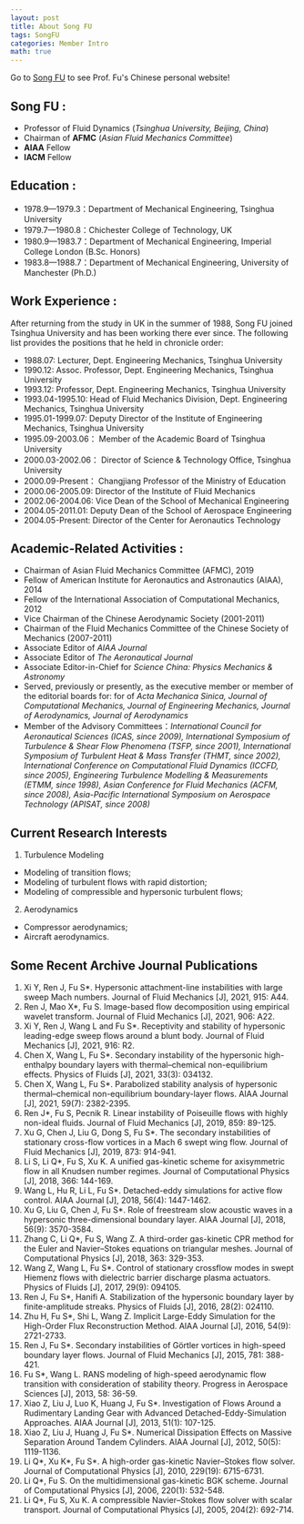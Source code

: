 ```yaml
---
layout: post
title: About Song FU
tags: SongFU
categories: Member Intro
math: true
---
```



Go to [Song FU](https://www.hy.tsinghua.edu.cn/info/1154/1947.htm) to see Prof. Fu's Chinese personal website!


## Song FU : 

- Professor of Fluid Dynamics (*Tsinghua University, Beijing, China*)
- Chairman of **AFMC** (*Asian Fluid Mechanics Committee*)
- **AIAA** Fellow
- **IACM** Fellow

## Education :

- 1978.9—1979.3：Department of Mechanical Engineering, Tsinghua University
- 1979.7—1980.8：Chichester College of Technology, UK
- 1980.9—1983.7：Department of Mechanical Engineering, Imperial College London (B.Sc. Honors)
- 1983.8—1988.7：Department of Mechanical Engineering, University of Manchester (Ph.D.)

## Work Experience :

After returning from the study in UK in the summer of 1988, Song FU joined Tsinghua University and has been working there ever since. The following list provides the positions that he held in chronicle order:

- 1988.07:	   Lecturer, Dept. Engineering Mechanics, Tsinghua University
- 1990.12:	   Assoc. Professor, Dept. Engineering Mechanics, Tsinghua University
- 1993.12:	   Professor, Dept. Engineering Mechanics, Tsinghua University
- 1993.04-1995.10: Head of Fluid Mechanics Division, Dept. Engineering Mechanics, Tsinghua University
- 1995.01-1999.07: Deputy Director of the Institute of Engineering Mechanics, Tsinghua University
- 1995.09-2003.06：	Member of the Academic Board of Tsinghua University
- 2000.03-2002.06：	Director of Science & Technology Office, Tsinghua University
- 2000.09-Present：	Changjiang Professor of the Ministry of Education
- 2000.06-2005.09:	Director of the Institute of Fluid Mechanics
- 2002.06-2004.06:	Vice Dean of the School of Mechanical Engineering
- 2004.05-2011.01:	Deputy Dean of the School of Aerospace Engineering
- 2004.05-Present:		Director of the Center for Aeronautics Technology

## Academic-Related Activities :

- Chairman of Asian Fluid Mechanics Committee (AFMC), 2019
- Fellow of American Institute for Aeronautics and Astronautics (AIAA), 2014
- Fellow of the International Association of Computational Mechanics, 2012
- Vice Chairman of the Chinese Aerodynamic Society (2001-2011)
- Chairman of the Fluid Mechanics Committee of the Chinese Society of Mechanics (2007-2011)
- Associate Editor of *AIAA Journal*
- Associate Editor of *The Aeronautical Journal*
- Associate Editor-in-Chief for *Science China: Physics Mechanics & Astronomy*
- Served, previously or presently, as the executive member or member of the editorial boards for: for of *Acta Mechanica Sinica, Journal of Computational Mechanics, Journal of Engineering Mechanics, Journal of Aerodynamics, Journal of Aerodynamics*
- Member of the Advisory Committees：*International Council for Aeronautical Sciences (ICAS, since 2009), International Symposium of Turbulence & Shear Flow Phenomena (TSFP, since 2001), International Symposium of Turbulent Heat & Mass Transfer (THMT, since 2002), International Conference on Computational Fluid Dynamics (ICCFD, since 2005), Engineering Turbulence Modelling & Measurements (ETMM, since 1998), Asian Conference for Fluid Mechanics (ACFM, since 2008), Asia-Pacific International Symposium on Aerospace Technology (APISAT, since 2008)*

## Current Research Interests
1. Turbulence Modeling
- Modeling of transition flows;
- Modeling of turbulent flows with rapid distortion;
- Modeling of compressible and hypersonic turbulent flows;
2. Aerodynamics
- Compressor aerodynamics;
- Aircraft aerodynamics.

## Some Recent Archive Journal Publications

1.	Xi Y, Ren J, Fu S*. Hypersonic attachment-line instabilities with large sweep Mach numbers. Journal of Fluid Mechanics [J], 2021, 915: A44.
2.	Ren J, Mao X*, Fu S. Image-based flow decomposition using empirical wavelet transform. Journal of Fluid Mechanics [J], 2021, 906: A22.
3.	Xi Y, Ren J, Wang L and Fu S*. Receptivity and stability of hypersonic leading-edge sweep flows around a blunt body. Journal of Fluid Mechanics [J], 2021, 916: R2.
4.	Chen X, Wang L, Fu S*. Secondary instability of the hypersonic high-enthalpy boundary layers with thermal–chemical non-equilibrium effects. Physics of Fluids [J], 2021, 33(3): 034132.
5.	Chen X, Wang L, Fu S*. Parabolized stability analysis of hypersonic thermal–chemical non-equilibrium boundary-layer flows. AIAA Journal [J], 2021, 59(7): 2382-2395.
6.	Ren J*, Fu S, Pecnik R. Linear instability of Poiseuille flows with highly non-ideal fluids. Journal of Fluid Mechanics [J], 2019, 859: 89-125.
7.	Xu G, Chen J, Liu G, Dong S, Fu S*. The secondary instabilities of stationary cross-flow vortices in a Mach 6 swept wing flow. Journal of Fluid Mechanics [J], 2019, 873: 914-941.
8.	Li S, Li Q*, Fu S, Xu K. A unified gas-kinetic scheme for axisymmetric flow in all Knudsen number regimes. Journal of Computational Physics [J], 2018, 366: 144-169.
9.	Wang L, Hu R, Li L, Fu S*. Detached-eddy simulations for active flow control. AIAA Journal [J], 2018, 56(4): 1447-1462.
10.	Xu G, Liu G, Chen J, Fu S*. Role of freestream slow acoustic waves in a hypersonic three-dimensional boundary layer. AIAA Journal [J], 2018, 56(9): 3570-3584.
11.	Zhang C, Li Q*, Fu S, Wang Z. A third-order gas-kinetic CPR method for the Euler and Navier–Stokes equations on triangular meshes. Journal of Computational Physics [J], 2018, 363: 329-353.
12.	Wang Z, Wang L, Fu S*. Control of stationary crossflow modes in swept Hiemenz flows with dielectric barrier discharge plasma actuators. Physics of Fluids [J], 2017, 29(9): 094105.
13.	Ren J, Fu S*, Hanifi A. Stabilization of the hypersonic boundary layer by finite-amplitude streaks. Physics of Fluids [J], 2016, 28(2): 024110.
14.	Zhu H, Fu S*, Shi L, Wang Z. Implicit Large-Eddy Simulation for the High-Order Flux Reconstruction Method. AIAA Journal [J], 2016, 54(9): 2721-2733.
15.	Ren J, Fu S*. Secondary instabilities of Görtler vortices in high-speed boundary layer flows. Journal of Fluid Mechanics [J], 2015, 781: 388-421.
16.	Fu S*, Wang L. RANS modeling of high-speed aerodynamic flow transition with consideration of stability theory. Progress in Aerospace Sciences [J], 2013, 58: 36-59.
17.	Xiao Z, Liu J, Luo K, Huang J, Fu S*. Investigation of Flows Around a Rudimentary Landing Gear with Advanced Detached-Eddy-Simulation Approaches. AIAA Journal [J], 2013, 51(1): 107-125.
18.	Xiao Z, Liu J, Huang J, Fu S*. Numerical Dissipation Effects on Massive Separation Around Tandem Cylinders. AIAA Journal [J], 2012, 50(5): 1119-1136.
19.	Li Q*, Xu K*, Fu S*. A high-order gas-kinetic Navier–Stokes flow solver. Journal of Computational Physics [J], 2010, 229(19): 6715-6731.
20.	Li Q*, Fu S. On the multidimensional gas-kinetic BGK scheme. Journal of Computational Physics [J], 2006, 220(1): 532-548.
21.	Li Q*, Fu S, Xu K. A compressible Navier–Stokes flow solver with scalar transport. Journal of Computational Physics [J], 2005, 204(2): 692-714.
